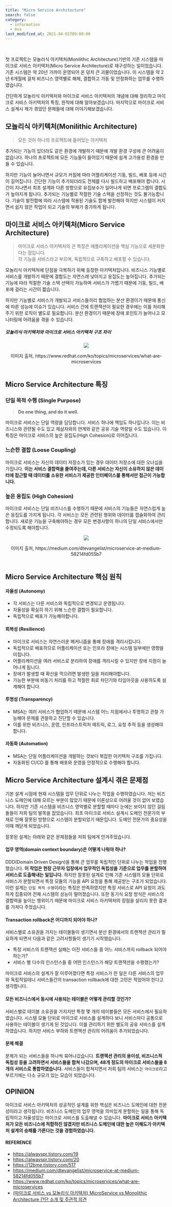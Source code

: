 ```yaml
---
title: "Micro Service Architecture"
search: false
category:
  - information
  - msa
last_modified_at: 2021-04-01T09:00:00
---
```


<br>

첫 프로젝트는 모놀리식 아키텍처(Monilithic Architecture)기반의 기존 시스템을 마이크로 서비스 아키텍처(Micro Service Architecture)로 재구성하는 일이었습니다. 
기존 시스템은 약 20년 가까이 운영되어 온 덩치 큰 괴물이었습니다. 
이 시스템을 약 2년 6개월에 걸처 비즈니스 영역별로 해체, 결합하고 가동 및 안정화하는 업무를 수행하였습니다. 

간단하게 모놀리식 아키텍처와 마이크로 서비스 아키텍처의 개념에 대해 정리하고 마이크로 서비스 아키텍처의 특징, 원칙에 대해 알아보겠습니다. 
마지막으로 마이크로 서비스 설계시 제가 겪었던 문제들에 대해 이야기해보겠습니다. 

## 모놀리식 아키텍처(Monilithic Architecture)

> 모든 것이 하나의 프로젝트에 들어있는 아키텍처

추가되는 기능이 있더라도 같은 환경에 개발하기 때문에 개발 환경 구성에 큰 어려움이 없습니다. 
하나의 프로젝트에 모든 기능들이 들어있기 때문에 쉽게 고가용성 환경을 만들 수 있습니다.

하지만 기능이 늘어나면서 규모가 커짐에 따라 어플리케이션 기동, 빌드, 배포 등에 시간이 길어집니다. 
간단한 기능이 추가되더라도 전체를 다시 빌드하고 배포해야 합니다. 
시간이 지나면서 최초 설계와 다른 방향으로 유집보수가 일어나게 되면 프로그램의 결합도가 높아지게 됩니다. 
추가되는 기능별로 적절한 기술 스택을 선정하는 것도 불가능합니다. 
기술이 발전함에 따라 시스템에 적용된 기술도 함께 발전해야 하지만 시스템이 커지면서 쉽지 않은 작업이 되고 기술의 부채가 증가하게 됩니다.

## 마이크로 서비스 아키텍처(Micro Service Architecture)

> 마이크로 서비스 아키텍처의 큰 특징은 애플리케이션을 핵심 기능으로 세분화한다는 점입니다.<br>
> 각 기능을 서비스라고 부르며, 독립적으로 구축하고 배포할 수 있습니다.

모놀리식 아키텍처에 단점을 극복하기 위해 등장한 아키텍처입니다. 
비즈니스 기능별로 서비스를 개발하기 때문에 결합도는 자연스레 낮아지고 응집도는 높아집니다. 
추가되는 기능에 따라 적절한 기술 스택 선택이 가능하며 서비스가 가볍기 때문에 기동, 빌드, 배포에 걸리는 시간이 짧습니다. 

하지만 기능별로 서비스가 개발되고 서비스들끼리 협업하는 분산 환경이기 때문에 통신에 따른 성능에 이슈가 있습니다. 
서비스 간에 트랜잭션이 필요한 경우에는 이를 처리해주기 위한 로직이 별도로 필요합니다. 
분산 환경이기 때문에 장애 포인트가 늘어나고 모니터링에 어려움을 겪을 수 있습니다.  

##### 모놀리식 아키텍처와 마이크로 서비스 아키텍처 구조 차이
<p align="center"><img src="/images/microservice-architecture-1.JPG"/></p>
<center>이미지 출처, https://www.redhat.com/ko/topics/microservices/what-are-microservices</center><br>

## Micro Service Architecture 특징
### 단일 목적 수행 (Single Purpose)
> **Do one thing, and do it well.**

마이크로 서비스는 단일 역량을 담당합니다. 서비스 하나에 책임도 하나입니다. 
이는 비즈니스와 관련될 수도 있고 제삼자와의 연계와 같은 공유 기술 역량일 수도 있습니다. 
이 특징은 마이크로 서비스의 높은 응집도(High Cohesion)로 이어집니다.

### 느슨한 결합 (Loose Coupling)
마이크로 서비스는 자신의 데이터 저장소가 있는 경우 데이터 저장소에 대한 오너십을 가집니다. 
**이는 서비스 결합력을 줄여주는데, 다른 서비스는 자신이 소유하지 않은 데이터에 접근할 때 데이터를 소유한 서비스가 제공한 인터페이스를 통해서만 접근이 가능합니다.**

### 높은 응집도 (High Cohesion)
마이크로 서비스는 단일 비즈니스를 수행하기 때문에 서비스의 기능들은 자연스럽게 높은 응집도를 가지게 됩니다. 
각 서비스는 모든 관련된 행위와 데이터를 캡슐화하여 관리합니다. 
새로운 기능을 구축해야하는 경우 모든 변경사항이 하나의 단일 서비스에서만 수정되도록 해야합니다. 

<p align="center"><img src="/images/microservice-architecture-2.JPG"></p>
<center>이미지 출처, https://medium.com/dtevangelist/microservice-at-medium-58214fd055b7</center><br>

## Micro Service Architecture 핵심 원칙
#### 자율성 (Autonomy)
- 각 서비스는 다른 서비스와 독립적으로 변경되고 운영됩니다.
- 자율성을 확실히 하기 위해 느슨한 결합이 필요합니다.
- 독립적으로 배포가 가능해야합니다.

#### 회복성 (Resilience)
- 마이크로 서비스는 자연스러운 메커니즘을 통해 장애를 격리시킵니다.
- 독립적으로 배포하므로 어플리케이션 또는 인프라 장애는 시스템 일부에만 영향을 미칩니다.
- 어플리케이션을 여러 서비스로 분리하여 장애를 격리시킬 수 있지만 장애 지점이 늘어나게 됩니다.
- 장애가 발생할 때 확산을 막으려면 발생한 일을 처리해야합니다.
- 가능한 부분에 비동기 처리를 하고 적절한 회로 차단기와 타임아웃을 사용하도록 설계해야 합니다.

#### 투명성 (Transparency)
- MSA는 여러 서비스가 협업하기 때문에 시스템 어느 지점에서나 투명하고 관찰 가능해야 문제를 관찰하고 진단할 수 있습니다.
- 이를 위한 비즈니스, 운영, 인프라스트럭처 메트릭, 로그, 요청 추적 등을 생성해야합니다.

#### 자동화 (Automation)
- MSA는 단일 어플리케이션을 개발하는 것보다 복잡한 아키텍처 구조를 가집니다.
- 자동화된 CI/CD 를 통해 배포와 운영을 안정적으로 수행해야 합니다.

## Micro Service Architecture 설계시 겪은 문제점
기본 설계 시점에 현재 시스템을 업무 단위로 나누는 작업을 수행하였습니다. 
저는 비즈니스 도메인에 대해 모르는 부분이 많았기 때문에 이론상으로 어려울 것이 없어 보였습니다. 
하지만 기존 시스템을 비즈니스 영억별로 분할할 때마다 눈에는 보이지 않던 걸림돌들이 저희 팀의 발목을 잡았습니다. 
최초 마이크로 서비스 설계시 도메인 전문가의 부재로 인해 잘못된 방향으로 시스템이 분할되었기 때문입니다. 
도메인 전문가의 중요성을 이때 깨닫게 되었습니다. 
 
잘못된 설계는 아래와 같은 문제점들을 저희 팀에게 안겨주었습니다. 

#### 업무 영역(domain context boundary)은 어떻게 나워야 하나?
DDD(Domain Driven Design)을 통해 큰 업무를 독립적인 단위로 나누는 작업을 진행했습니다. 
**이 작업은 현장 근무자 입장에서 업무적인 독립성을 기준으로 업무를 분할하여 서비스로 도출해내는 일입니다.** 
하지만 잘못된 설계로 인해 기존 시스템의 모듈 단위로 서비스가 분할되면서 특정 모듈의 기능을 API 요청을 통해 제공받는 구조가 되었습니다. 
이런 설계는 `단일 목적 수행`이라는 특징은 만족하였지만 특정 서비스로 API 요청이 과도하게 집중되어 전체 시스템의 성능이 떨어졌습니다. 
또한 동기식 요청 방식은 서비스의 결합력을 높이는 행위이기 때문에 마이크로 서비스 아키텍처의 장점을 살리지 못한 결과를 가져다 주었습니다. 

#### Transaction rollback은 어디까지 되어야 하나?
서비스별로 소유권을 가지는 테이블들이 생기면서 분산 환경에서의 트랜잭션 관리가 필요하게 되면서 다음과 같은 고려사항들이 생기기 시작했습니다. 

- 특정 서비스의 트랜잭션 실패는 이전 서비스들 중 어느 서비스까지 rollback 되어야 하는가?
- 서비스 별 다수의 인스턴스들 중 어떤 인스턴스가 해당 트랜잭션을 수행했는가?

마이크로 서비스의 설계가 잘 이루어졌다면 특정 서비스가 한 일은 다른 서비스의 업무와 독립적일테니 서비스들간의 transaction rollback에 대한 고민은 적었어야 한다고 생각합니다.

#### 모든 비즈니스에서 동시에 사용되는 테이블은 어떻게 관리할 것인가?
서비스별로 테이블 소유권을 가지지만 특정 몇 개의 테이블들은 모든 서비스에서 필요하였습니다. 
시스템 모듈 단위로 마이크로 서비스를 설계하다 보니 서비스마다 공통으로 사용하는 테이블이 생기게 된 것입니다. 
이를 관리하기 위한 별도의 공유 서비스를 설계하였습니다. 
하지만 서비스 부하와 트랜잭션 관리의 어려움이 추가되었습니다.

#### 문제 해결
문제가 되는 서비스들을 하나씩 묶어나갔습니다. 
**트랜잭션 관리의 용이성, 비즈니스적 독립성 등을 고려하면서 서비스들을 합쳐 나갔으며, 48개 정도의 마이크로 서비스들을 8개의 서비스로 통합하였습니다.** 
서비스들이 합쳐지면서 저희 팀의 서비스는 `마이크로`라고 부르기에는 다소 규모가 있는 모습이 되었습니다.

## OPINION
마이크로 서비스 아키텍처의 성공적인 설계를 위한 핵심은 비즈니스 도메인에 대한 전문성이라고 생각됩니다. 
비즈니스 도메인의 업무 영억을 의미있게 분할하는 일을 통해 독립적이고 자율성있는 마이크로 서비스를 도출해낼 수 있습니다. 
**마이크로 서비스 아키텍처가 모든 비즈니스에 적합하진 않겠지만 비즈니스 도메인에 대한 높은 이해도가 아키텍처 설계의 승패를 가른다는 것을 경험하였습니다.**

#### REFERENCE
- <https://alwayspr.tistory.com/19>
- <https://alwayspr.tistory.com/20>
- <https://12bme.tistory.com/517>
- <https://medium.com/dtevangelist/microservice-at-medium-58214fd055b7>
- <https://www.redhat.com/ko/topics/microservices/what-are-microservices>
- [(마이크로 서비스 vs 모놀리식 아키텍처) MicroService vs Monolithic Architecture 간단 소개 및 주관적 의견][msa-blogLink]

[msa-blogLink]: https://lion-king.tistory.com/entry/%EB%A7%88%EC%9D%B4%ED%81%AC%EB%A1%9C-%EC%84%9C%EB%B9%84%EC%8A%A4-vs-%EB%AA%A8%EB%86%80%EB%A6%AC%EC%8B%9D-%EC%95%84%ED%82%A4%ED%85%8D%EC%B2%98-MicroService-vs-Monolithic-Architecture-%EA%B0%84%EB%8B%A8-%EC%86%8C%EA%B0%9C-%EB%B0%8F-%EC%A3%BC%EA%B4%80%EC%A0%81-%EC%9D%98%EA%B2%AC
